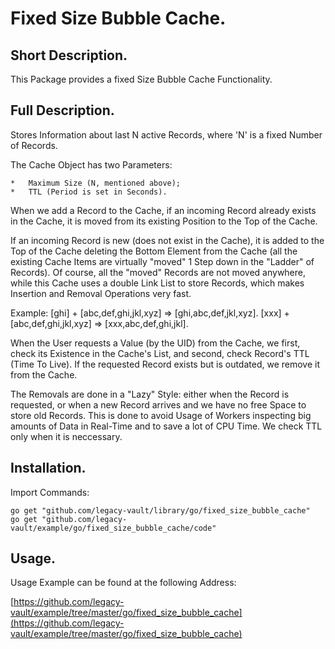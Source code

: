 # Fixed Size Bubble Cache.


## Short Description.

This Package provides a fixed Size Bubble Cache Functionality.

## Full Description.

Stores Information about last N active Records,
where 'N' is a fixed Number of Records.

The Cache Object has two Parameters:

	*	Maximum Size (N, mentioned above);
	*	TTL (Period is set in Seconds).

When we add a Record to the Cache, if an incoming Record already exists in the 
Cache, it is moved from its existing Position to the Top of the Cache.

If an incoming Record is new (does not exist in the Cache), it is added to the 
Top of the Cache deleting the Bottom Element from the Cache (all the existing 
Cache Items are virtually "moved" 1 Step down in the "Ladder" of Records). Of 
course, all the "moved" Records are not moved anywhere, while this Cache uses a 
double Link List to store Records, which makes Insertion and Removal 
Operations very fast.

Example:
[ghi] + [abc,def,ghi,jkl,xyz] => [ghi,abc,def,jkl,xyz].
[xxx] + [abc,def,ghi,jkl,xyz] => [xxx,abc,def,ghi,jkl].

When the User requests a Value (by the UID) from the Cache, we first, check its 
Existence in the Cache's List, and second, check Record's TTL (Time To Live). 
If the requested Record exists but is outdated, we remove it from the Cache.

The Removals are done in a "Lazy" Style: either when the Record is requested, or
when a new Record arrives and we have no free Space to store old Records. This 
is done to avoid Usage of Workers inspecting big amounts of Data in Real-Time 
and to save a lot of CPU Time. We check TTL only when it is neccessary.

## Installation.

Import Commands:
```
go get "github.com/legacy-vault/library/go/fixed_size_bubble_cache"
go get "github.com/legacy-vault/example/go/fixed_size_bubble_cache/code"
```

## Usage.

Usage Example can be found at the following Address:

[https://github.com/legacy-vault/example/tree/master/go/fixed_size_bubble_cache](https://github.com/legacy-vault/example/tree/master/go/fixed_size_bubble_cache)
